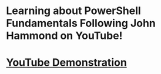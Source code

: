 <h1>Learning about PowerShell Fundamentals Following John Hammond on YouTube!<h1>

[YouTube Demonstration](https://www.youtube.com/watch?v=TUNNmVeyjW0&list=PL1H1sBF1VAKXqO_N3ZNP0aL15miJcUhw7)

</p>

<!--
 ```diff
- text in red
+ text in green
! text in orange
# text in gray
@@ text in purple (and bold)@@
```
--!>
